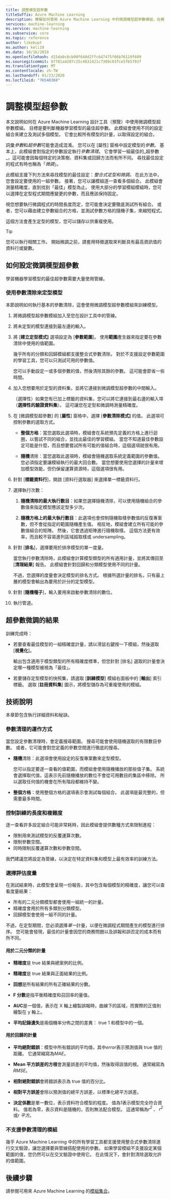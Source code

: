 ```yaml
---
title: 調整模型超參數
titleSuffix: Azure Machine Learning
description: 瞭解如何使用 Azure Machine Learning 中的微調模型超參數模組，在模型上執行參數清除，以判斷最佳的參數設定。
services: machine-learning
ms.service: machine-learning
ms.subservice: core
ms.topic: reference
author: likebupt
ms.author: keli19
ms.date: 10/16/2019
ms.openlocfilehash: d15da0c0cb00f640d2ffc647475f66b76119f609
ms.sourcegitcommit: 87781a4207c25c4831421c7309c03fce5fb5793f
ms.translationtype: MT
ms.contentlocale: zh-TW
ms.lasthandoff: 01/23/2020
ms.locfileid: "76548368"
---
```

# <a name="tune-model-hyperparameters"></a>調整模型超參數

本文說明如何在 Azure Machine Learning 設計工具（預覽）中使用微調模型超參數模組。 目標是要判斷機器學習模型的最佳超參數。 此模組會使用不同的設定組合來建立及測試多個模型。 它會比較所有模型的計量，以取得設定的組合。 

詞彙*參數*和*超參數*可能會造成混淆。 您可以在 [屬性] 窗格中設定模型的*參數*。 基本上，此模組會對指定的參數設定執行*參數清理*。 它會學習一組最佳的_超參數_，這可能會因每個特定的決策樹、資料集或回歸方法而有所不同。 尋找最佳設定的程式有時也稱為「*微調*」。 

此模組支援下列方法來尋找模型的最佳設定：*整合式定型和微調。* 在此方法中，您會設定要使用的一組參數。 接著，您可以讓模組逐一查看多個組合。 此模組會測量精確度，直到找到「最佳」模型為止。 使用大部分的學習模組模組時，您可以選擇在定型程式期間應變更的參數，而且應該保持固定。

視您想要執行微調程式的時間長度而定，您可能會決定要徹底測試所有組合。 或者，您可以藉由建立參數組合的方格，並測試參數方格的隨機子集，來縮短程式。

這個方法會產生定型的模型，您可以儲存以供重複使用。  

> [!TIP] 
> 您可以執行相關工作。 開始微調之前，請套用特徵選取來判斷具有最高資訊值的資料行或變數。

## <a name="how-to-configure-tune-model-hyperparameters"></a>如何設定微調模型超參數  

學習機器學習模型的最佳超參數需要大量使用管線。

### <a name="train-a-model-by-using-a-parameter-sweep"></a>使用參數清除來定型模型  

本節說明如何執行基本的參數清除，這會使用微調模型超參數模組來訓練模型。

1.  將微調模型超參數模組加入至您在設計工具中的管線。

2.  將未定型的模型連接到最左邊的輸入。 

3. 將 [**建立定型模式]** 選項設定為 [**參數範圍**]。 使用**範圍**產生器來指定要在參數清除中使用的值範圍。  

    幾乎所有的分類和回歸模組都支援整合式參數清除。 對於不支援設定參數範圍的學習工具，您可以只測試可用的參數值。

    您可以手動設定一或多個參數的值，然後清除其餘的參數。 這可能會節省一些時間。

4.  加入您想要用於定型的資料集，並將它連接到微調模型超參數的中間輸入。  

    （選擇性）如果您有已加上標籤的資料集，您可以將它連接到最右邊的輸入埠（**選擇性的驗證資料集**）。 這可讓您在定型和微調時測量精確度。

5.  在 [微調模型超參數] 的 [**屬性**] 窗格中，選擇 [**參數清除模式]** 的值。 此選項可控制參數的選取方式。

    - **整個方格**：當您選取此選項時，模組會在系統預先定義的方格上進行迴圈，以嘗試不同的組合，並找出最佳的學習模組。 當您不知道最佳參數設定可能是什麼，而且想要嘗試所有可能的值組合時，這個選項就很有用。

    - **隨機**清除：當您選取此選項時，模組會隨機選取系統定義範圍的參數值。 您必須指定要讓模組執行的最大回合數。 當您想要使用您選擇的計量來增加模型效能，但仍保留運算資源時，這個選項很有用。    

6.  針對 [**標籤資料行**]，開啟 [資料行選取器] 來選擇單一標籤資料行。

7.  選擇執行次數：

    1. **隨機清除的最大執行數目**：如果您選擇隨機清除，可以使用隨機組合的參數值來指定模型應該定型多少次。

    2. **隨機方格上的最大執行數目**：此選項也會控制隨機取樣參數值的反復專案數，但不會從指定的範圍隨機產生值。 相反地，模組會建立所有可能的參數值組合的矩陣。 然後，它會透過矩陣進行隨機取樣。 這個方法更有效率，而且較不容易進列區域超取樣或 undersampling。

8.  針對 [**排名**]，選擇要用於排序模型的單一度量。

    當您執行參數清除時，此模組會計算模型類型的所有適用計量，並將其傳回至 [**清理結果**] 報告。 此模組會針對回歸和分類模型使用不同的計量。

    不過，您選擇的度量會決定模型的排名方式。 根據所選計量的排名，只有最上層的模型會輸出為要用於計分的定型模型。

9.  針對 [**隨機種子**]，輸入要用來啟動參數清除的數位。 

10. 執行管道。

## <a name="results-of-hyperparameter-tuning"></a>超參數微調的結果

訓練完成時：

+ 若要查看最佳模型的一組精確度計量，請以滑鼠右鍵按一下模組，然後選取 [**視覺化**]。

    輸出包含適用于模型類型的所有精確度標準，但您針對 [排名] 選取的計量會決定哪一種模型被視為「最佳」。

+ 若要儲存定型模型的快照集，請選取 [**訓練模型**] 模組右面板中的 [**輸出**] 索引標籤。 選取 [**註冊資料集**] 圖示，將模型儲存為可重複使用的模組。


## <a name="technical-notes"></a>技術說明

本章節包含執行詳細資料和秘訣。

### <a name="how-a-parameter-sweep-works"></a>參數清理的運作方式

當您設定參數清理時，會定義搜尋範圍。 搜尋可能會使用隨機選取的有限數目參數。 或者，它可能會對您定義的參數空間進行徹底的搜尋。

+ **隨機**清除：此選項會使用設定的反復專案數來定型模型。 

  您可以指定要逐一查看的值範圍，而模組會使用隨機播放的那些值子集。 系統會選擇取代值，這表示先前隨機播放的數位不會從可用數目的集區中移除。 所以選取任何值的機會在所有階段都維持不變。  

+ **整個方格**：使用整個方格的選項表示會測試每個組合。 此選項是最完整的，但需要最多時間。 

### <a name="controlling-the-length-and-complexity-of-training"></a>控制訓練的長度和複雜度

逐一查看許多設定組合可能非常耗時，因此模組會提供數種方式來限制進程：

+ 限制用來測試模型的反覆運算次數。
+ 限制參數空間。
+ 同時限制反覆運算次數和參數空間。

我們建議您將設定為管線，以決定在特定資料集和模型上最有效率的訓練方法。

### <a name="choosing-an-evaluation-metric"></a>選擇評估度量

在測試結束時，此模型會呈現一份報告，其中包含每個模型的精確度，讓您可以查看度量結果：

- 所有的二元分類模型都會使用一組統一的計量。
- 精確度會用於所有多類別分類模型。
- 回歸模型會使用一組不同的計量。 

不過，在定型期間，您必須選擇*單一*計量，以便在微調程式期間產生的模型進行排序。 您可能會發現，最佳的計量會因您的商務問題以及誤報和誤否定的成本而有所不同。

#### <a name="metrics-used-for-binary-classification"></a>用於二元分類的計量

-   **精確度**是 true 結果與總案例的比例。  

-   **精確度**是 true 結果與正面結果的比例。  

-   **回想**是所有結果的所有正確結果的分數。  

-   **F 分數**是指平衡精確度和召回率的量值。  

-   **AUC**是一個值，表示在 X 軸上繪製誤報時，曲線下的區域，而實際的正值則繪製在 y 軸上。  

-   **平均記錄遺失**是兩個機率分佈之間的差異： true 1 和模型中的一個。  

#### <a name="metrics-used-for-regression"></a>用於回歸的計量

-   **平均絕對錯誤**：模型中所有錯誤的平均值，其中*error*表示預測值與 true 值的距離。 它通常縮寫為*MAE*。  

-   **Mean 平方誤差的方根**會測量誤差的平均值，然後取得該值的根。 通常縮寫為*RMSE*。  

-   **相對絕對錯誤**會將錯誤表示為 true 值的百分比。  

-   **相對平方誤差**會除以預測值的總平方誤差，以標準化總平方誤差。  

-   **決定係數**是單一數位，表示資料符合模型的程度。 值為1表示模型完全符合資料。 值若為零，表示資料是隨機的，否則無法配合模型。 這通常稱為*r<sup>2</sup>* 、 *r<sup>2</sup>* 或*r 平方*。  

### <a name="modules-that-dont-support-a-parameter-sweep"></a>不支援參數清理的模組

幾乎 Azure Machine Learning 中的所有學習工具都支援使用整合式參數清除進行交叉驗證，讓您選擇要與管線搭配使用的參數。 如果學習模組不支援設定某個範圍的值，您仍然可以在交叉驗證中使用它。 在此情況下，會針對清除選取允許的值範圍。 


## <a name="next-steps"></a>後續步驟

請參閱可用來 Azure Machine Learning 的[模組集合](module-reference.md)。 

